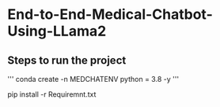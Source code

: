 # End-to-End-Medical-Chatbot-Using-LLama2

## Steps to run the project 

'''
conda create -n MEDCHATENV python = 3.8 -y
'''

pip install -r Requiremnt.txt